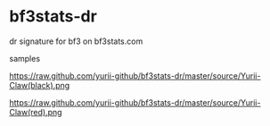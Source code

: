 bf3stats-dr
===========

dr signature for bf3 on bf3stats.com

samples

https://raw.github.com/yurii-github/bf3stats-dr/master/source/Yurii-Claw(black).png

https://raw.github.com/yurii-github/bf3stats-dr/master/source/Yurii-Claw(red).png
